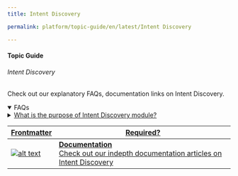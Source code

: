 ```yaml
---
title: Intent Discovery

permalink: platform/topic-guide/en/latest/Intent Discovery

---
```


#### Topic Guide
###### Intent Discovery

 Check out our explanatory FAQs, documentation links on Intent Discovery.

<details open>
  <summary>FAQs
  </summary>
 <a class="nested-accordian-link" target="_blank" href="https://developer.kore.ai/docs/bots/intent-discovery/">

  <details class="nested-details">
 
  <summary>What is the purpose of Intent Discovery module?
  </summary>
The Intent Discovery feature has been engineered to automate the process of identifying popular intents from past customer interactions. This feature streamlines the creation of intents and offers valuable insights for conversational design. Utilizing this module can significantly decrease the time and resources required to develop a virtual assistant, thereby increasing the chances of a successful implementation of conversational AI technology.

  </details>
 </a>


 <a class="doc-link" target="_blank" href="https://developer.kore.ai/docs/bots/intent-discovery/">
 

| Frontmatter | Required? |
|-------------|-------------|
| ![alt text](images/docIcon.svg "Title") | **Documentation**  <br /> Check out our indepth documentation articles on Intent Discovery | 


</a>


